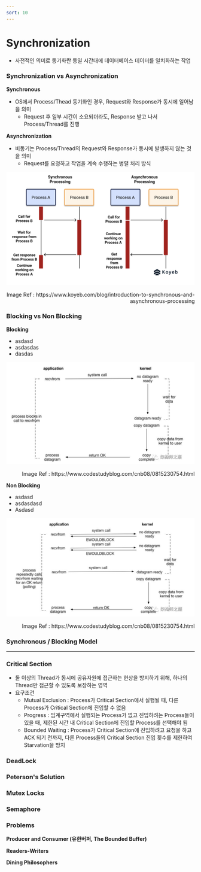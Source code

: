 ```yaml
---
sort: 10
---
```


# Synchronization

* 사전적인 의미로 동기화란 동일 시간대에 데이터베이스 데이터를 일치화하는 작업

### Synchronization vs Asynchronization

**Synchronous**

* OS에서 Process/Thead 동기화인 경우, Request와 Response가 동시에 일어남을 의미
  * Request 후 일부 시간이 소요되더라도, Response 받고 나서 Process/Thread를 진행

**Asynchronization**

* 비동기는 Process/Thread의 Request와 Response가 동시에 발생하지 않는 것을 의미
  * Request를 요청하고 작업을 계속 수행하는 병렬 처리 방식

![Synchronous](./Img/Synchronous.png)

<div style="text-align: right">Image Ref : https://www.koyeb.com/blog/introduction-to-synchronous-and-asynchronous-processing </div>

### Blocking vs Non Blocking

**Blocking**

* asdasd
* asdasdas
* dasdas

![Blocking](./Img/Blocking.png)

<div style="text-align: right">Image Ref : https://www.codestudyblog.com/cnb08/0815230754.html</div>

**Non Blocking**

* asdasd
* asdasdasd
* Asdasd

![NonBlocking](./Img/NonBlocking.png)

<div style="text-align: right">Image Ref : https://www.codestudyblog.com/cnb08/0815230754.html</div>

### Synchronous / Blocking Model







---

### Critical Section

* 둘 이상의 Thread가 동시에 공유자원에 접근하는 현상을 방지하기 위해, 하나의 Thread만 접근할 수 있도록 보장하는 영역
* 요구조건
  * Mutual Exclusion : Process가 Critical Section에서 실행될 때, 다른 Process가 Critical Section에 진입할 수 없음
  * Progress : 임계구역에서 실행되는 Process가 없고 진입하려는 Process들이 있을 때, 제한된 시간 내 Critical Section에 진입할 Process를 선택해야 됨
  * Bounded Waiting : Process가 Critical Section에 진입하려고 요청을 하고 ACK 되기 전까지, 다른 Process들의 Critical Section 진입 횟수를 제한하여 Starvation을 방지

### DeadLock





### Peterson's Solution



### Mutex Locks



### Semaphore 





### Problems

**Producer and Consumer (유한버퍼, The Bounded Buffer)**





**Readers-Writers**



**Dining Philosophers**





